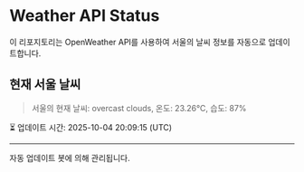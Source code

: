 
# Weather API Status

이 리포지토리는 OpenWeather API를 사용하여 서울의 날씨 정보를 자동으로 업데이트합니다.

## 현재 서울 날씨
> 서울의 현재 날씨: overcast clouds, 온도: 23.26°C, 습도: 87%

⏳ 업데이트 시간: 2025-10-04 20:09:15 (UTC)

---
자동 업데이트 봇에 의해 관리됩니다.
